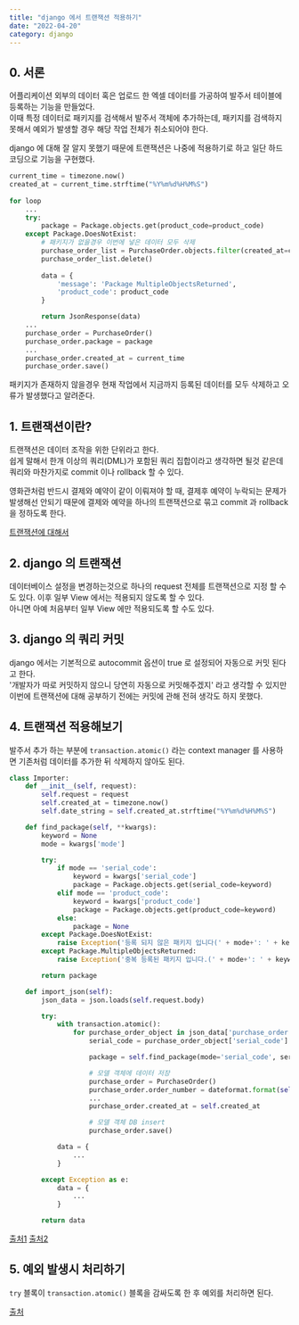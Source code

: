 ```yaml
---
title: "django 에서 트랜잭션 적용하기"
date: "2022-04-20"
category: django
---
```


## 0. 서론 
어플리케이션 외부의 데이터 혹은 업로드 한 엑셀 데이터를 가공하여 발주서 테이블에 등록하는 기능을 만들었다.  
이때 특정 데이터로 패키지를 검색해서 발주서 객체에 추가하는데, 패키지를 검색하지 못해서 예외가 발생할 경우 해당 작업 전체가 취소되어야 한다.

django 에 대해 잘 알지 못했기 때문에 트랜잭션은 나중에 적용하기로 하고 일단 하드코딩으로 기능을 구현했다.
```python
current_time = timezone.now()
created_at = current_time.strftime("%Y%m%d%H%M%S")
        
for loop
    ...
    try:
        package = Package.objects.get(product_code=product_code)
    except Package.DoesNotExist:
        # 패키지가 없을경우 이번에 넣은 데이터 모두 삭제
        purchase_order_list = PurchaseOrder.objects.filter(created_at=current_time, status='pending')
        purchase_order_list.delete()
        
        data = {
            'message': 'Package MultipleObjectsReturned',
            'product_code': product_code
        }

        return JsonResponse(data)
    ...
    purchase_order = PurchaseOrder()
    purchase_order.package = package
    ...
    purchase_order.created_at = current_time
    purchase_order.save()
```
패키지가 존재하지 않을경우 현재 작업에서 지금까지 등록된 데이터를 모두 삭제하고 오류가 발생했다고 알려준다.

## 1. 트랜잭션이란?
트랜잭션은 데이터 조작을 위한 단위라고 한다.  
쉽게 말해서 한개 이상의 쿼리(DML)가 포함된 쿼리 집합이라고 생각하면 될것 같은데 쿼리와 마찬가지로 commit 이나 rollback 할 수 있다.  

영화관처럼 반드시 결제와 예약이 같이 이뤄져야 할 때, 결제후 예약이 누락되는 문제가 발생해선 안되기 때문에
결제와 예약을 하나의 트랜잭션으로 묶고 commit 과 rollback 을 정하도록 한다.

[트랜잭션에 대해서](https://wonit.tistory.com/462)

## 2. django 의 트랜잭션
데이터베이스 설정을 변경하는것으로 하나의 request 전체를 트랜잭션으로 지정 할 수도 있다. 이후 일부 View 에서는 적용되지 않도록 할 수 있다.  
아니면 아예 처음부터 일부 View 에만 적용되도록 할 수도 있다.

## 3. django 의 쿼리 커밋
django 에서는 기본적으로 autocommit 옵션이 true 로 설정되어 자동으로 커밋 된다고 한다.  
'개발자가 따로 커밋하지 않으니 당연히 자동으로 커밋해주겠지' 라고 생각할 수 있지만 이번에 트랜잭션에 대해 공부하기 전에는 커밋에 관해 전혀 생각도 하지 못했다.

## 4. 트랜잭션 적용해보기
발주서 추가 하는 부분에 `transaction.atomic()` 라는 context manager 를 사용하면 기존처럼 데이터를 추가한 뒤 삭제하지 않아도 된다.
```python
class Importer:
	def __init__(self, request):
		self.request = request
		self.created_at = timezone.now()
		self.date_string = self.created_at.strftime("%Y%m%d%H%M%S")

	def find_package(self, **kwargs):
		keyword = None
		mode = kwargs['mode']

		try:
			if mode == 'serial_code':
				keyword = kwargs['serial_code']
				package = Package.objects.get(serial_code=keyword)
			elif mode == 'product_code':
				keyword = kwargs['product_code']
				package = Package.objects.get(product_code=keyword)
			else:
				package = None
		except Package.DoesNotExist:
			raise Exception('등록 되지 않은 패키지 입니다(' + mode+': ' + keyword + ')')
		except Package.MultipleObjectsReturned:
			raise Exception('중복 등록된 패키지 입니다.(' + mode+': ' + keyword + ')')

		return package

	def import_json(self):
		json_data = json.loads(self.request.body)

		try:
			with transaction.atomic():
				for purchase_order_object in json_data['purchase_order']:
					serial_code = purchase_order_object['serial_code']

					package = self.find_package(mode='serial_code', serial_code=serial_code)

					# 모델 객체에 데이터 저장
					purchase_order = PurchaseOrder()
					purchase_order.order_number = dateformat.format(self.created_at, 'Ymd')
					...
					purchase_order.created_at = self.created_at

					# 모델 객체 DB insert
					purchase_order.save()

			data = {
				...
			}

		except Exception as e:
			data = {
				...
			}

		return data
```

[출처1](https://myjorney.tistory.com/142)
[출처2](https://blog.doosikbae.com/146)

## 5. 예외 발생시 처리하기
`try` 블록이 `transaction.atomic()` 블록을 감싸도록 한 후 예외를 처리하면 된다.

[출처](https://lee-seul.github.io/django/2019/02/02/django-transactionmanagementerror.html)
